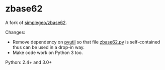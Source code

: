 # zbase62
A fork of [simplegeo/zbase62](https://github.com/simplegeo/zbase62).

Changes:
  - Remove dependency on [pyutil](https://github.com/simplegeo/pyutil) so that file [zbase62.py](/zbase62/zbase62.py) is self-contained thus can be used in a drop-in way.
  - Make code work on Python 3 too.

Python: 2.4+ and 3.0+
